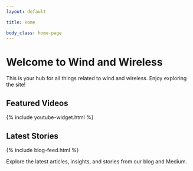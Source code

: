 ```yaml
---
layout: default

title: Home

body_class: home-page
---
```


# Welcome to Wind and Wireless

This is your hub for all things related to wind and wireless. Enjoy exploring the site!

## Featured Videos
{% include youtube-widget.html %}  

## Latest Stories
{% include blog-feed.html %}  

Explore the latest articles, insights, and stories from our blog and Medium.
